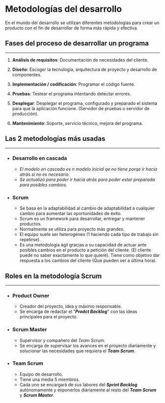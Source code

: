 # Metodologías del desarrollo

En el mundo del desarrollo se utilizan diferentes metodologías para crear un producto con el fin de desarrollar de forma más rápida y efectiva.

## Fases del proceso de desarrollar un programa

---

1. **Análisis de requisitos**: Documentación de necesidades del cliente.

2. **Diseño**: Escoger la tecnología, arquitectura de proyecto y desarrollo de componentes.

3. **Implementación / codificación**: Programar el código fuente.

4. **Pruebas**: Testear el programa intentando detectar errores.

5. **Desplegar**: Desplegar el programa, configurado y preparado el sistema para que la aplicación funcione. (Servidor de pruebas o servidor de producción).

6. **Mantenimiento**: Soporte, servicio técnico, mejora del programa.

## Las 2 metodologías más usadas

---

- ### Desarrollo en cascada

  - *El modelo en cascada es n modelo inicial qe no tiene porqe ir hacia atrás si no es necesario.*
  - *Se actualizó para poder ir hacia atrás para poder estar preparada para posibles cambios.*

- ### Scrum

  - Se basa en la adaptabilidad al cambio de adaptabilidad a cualquier cambio para aumentar las oportunidades de éxito.
  - Scrum es un framework para desarrollar, entregar y mantener productos.
  - Normalmente se utiliza para proyecto más grandes.
  - El equipo suele ser heterogéneo (1 haciendo cada tipo de trabajo sin repetirse).
  - Es una metodología ágil gracias a su capacidad de actuar ante posibles cambios en el producto a petición del cliente. (El cliente puede no saber exactamente lo que quiere). Tiene como objetivo dar respuesta a los cambios del cliente (Que pueden ser a última hora).

## Roles en la metodología Scrum

---

- ### Product Owner

  - Creador del proyecto, idea y máximo responsable.
  - Se encarga de redactar el "***Prodct Backlog***" con las ideas principales para el proyecto.

- ### Scrum Master

  - Supervisor y compañero del *Team Scrum*.
  - Se encarga de supervisar los avances en el proyecto diaríamente y solucionar las necesidades que requiera el ***Team Scrum***.

- ### Team Scrum

  - Equipo de desarrollo.
  - Tiene una media 5 miembros.
  - Cada uno se encargará de sus labores del ***Sprint Backlog*** autónomamente y exponerlos diáriamente al resto del ***Team Scrum*** y ***Scrum Master***.
